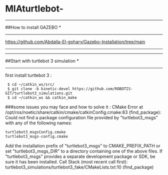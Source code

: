 # MIAturtlebot-
***********************
##How to install GAZEBO *
***********************
https://github.com/Abdalla-El-gohary/Gazebo-Installation/tree/main

__________________________________________________________________________________________

***********************************
##Start with turtlebot 3 simulation *
***********************************
first install turtlebot 3 :
```
 $ cd ~/catkin_ws/src/
 $ git clone -b kinetic-devel https://github.com/ROBOTIS-GIT/turtlebot3_simulations.git
 $ cd ~/catkin_ws && catkin_make
```
###some issues you may face and how to solve it :
CMake Error at /opt/ros/noetic/share/catkin/cmake/catkinConfig.cmake:83 (find_package):
  Could not find a package configuration file provided by "turtlebot3_msgs"
  with any of the following names:

    turtlebot3_msgsConfig.cmake
    turtlebot3_msgs-config.cmake

  Add the installation prefix of "turtlebot3_msgs" to CMAKE_PREFIX_PATH or
  set "turtlebot3_msgs_DIR" to a directory containing one of the above files.
  If "turtlebot3_msgs" provides a separate development package or SDK, be
  sure it has been installed.
Call Stack (most recent call first):
  turtlebot3_simulations/turtlebot3_fake/CMakeLists.txt:10 (find_package)
